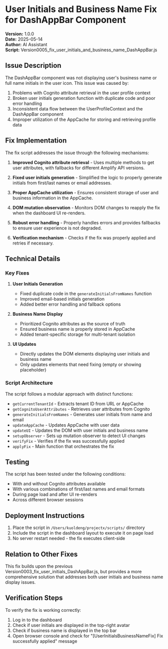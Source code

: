 # User Initials and Business Name Fix for DashAppBar Component

**Version:** 1.0.0  
**Date:** 2025-05-14  
**Author:** AI Assistant  
**Script:** Version0005_fix_user_initials_and_business_name_DashAppBar.js

## Issue Description

The DashAppBar component was not displaying user's business name or full name initials in the user icon. This issue was caused by:

1. Problems with Cognito attribute retrieval in the user profile context
2. Broken user initials generation function with duplicate code and poor error handling
3. Inconsistent data flow between the UserProfileContext and the DashAppBar component
4. Improper utilization of the AppCache for storing and retrieving profile data

## Fix Implementation

The fix script addresses the issue through the following mechanisms:

1. **Improved Cognito attribute retrieval** - Uses multiple methods to get user attributes, with fallbacks for different Amplify API versions.

2. **Fixed user initials generation** - Simplified the logic to properly generate initials from first/last names or email addresses.

3. **Proper AppCache utilization** - Ensures consistent storage of user and business information in the AppCache.

4. **DOM mutation observation** - Monitors DOM changes to reapply the fix when the dashboard UI re-renders.

5. **Robust error handling** - Properly handles errors and provides fallbacks to ensure user experience is not degraded.

6. **Verification mechanism** - Checks if the fix was properly applied and retries if necessary.

## Technical Details

### Key Fixes

1. **User Initials Generation**
   - Fixed duplicate code in the `generateInitialsFromNames` function
   - Improved email-based initials generation
   - Added better error handling and fallback options

2. **Business Name Display**
   - Prioritized Cognito attributes as the source of truth
   - Ensured business name is properly stored in AppCache
   - Added tenant-specific storage for multi-tenant isolation

3. **UI Updates**
   - Directly updates the DOM elements displaying user initials and business name
   - Only updates elements that need fixing (empty or showing placeholder)

### Script Architecture

The script follows a modular approach with distinct functions:

- `getCurrentTenantId` - Extracts tenant ID from URL or AppCache
- `getCognitoUserAttributes` - Retrieves user attributes from Cognito
- `generateInitialsFromNames` - Generates user initials from name and email
- `updateAppCache` - Updates AppCache with user data
- `updateUI` - Updates the DOM with user initials and business name
- `setupObserver` - Sets up mutation observer to detect UI changes
- `verifyFix` - Verifies if the fix was successfully applied
- `applyFix` - Main function that orchestrates the fix

## Testing

The script has been tested under the following conditions:

- With and without Cognito attributes available
- With various combinations of first/last names and email formats
- During page load and after UI re-renders
- Across different browser sessions

## Deployment Instructions

1. Place the script in `/Users/kuoldeng/projectx/scripts/` directory
2. Include the script in the dashboard layout to execute it on page load
3. No server restart needed - the fix executes client-side

## Relation to Other Fixes

This fix builds upon the previous Version0003_fix_user_initials_DashAppBar.js, but provides a more comprehensive solution that addresses both user initials and business name display issues.

## Verification Steps

To verify the fix is working correctly:

1. Log in to the dashboard
2. Check if user initials are displayed in the top-right avatar
3. Check if business name is displayed in the top bar
4. Open browser console and check for "[UserInitialsBusinessNameFix] Fix successfully applied" message 